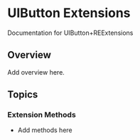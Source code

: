 # UIButton Extensions

Documentation for UIButton+REExtensions

## Overview

Add overview here.

## Topics

### Extension Methods

- Add methods here